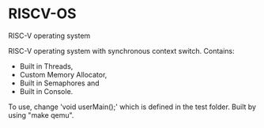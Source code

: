 # RISCV-OS
RISC-V operating system

RISC-V operating system with synchronous context switch.
Contains:
- Built in Threads,
- Custom Memory Allocator,
- Built in Semaphores and
- Built in Console.
  
To use, change 'void userMain();' which is defined in the test folder. Built by using "make qemu".

